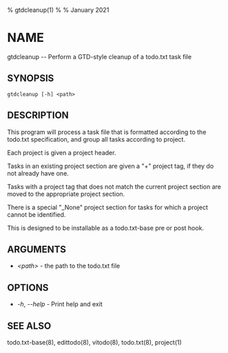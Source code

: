 % gtdcleanup(1)
%
% January 2021

# NAME

gtdcleanup -- Perform a GTD-style cleanup of a todo.txt task file

## SYNOPSIS

`gtdcleanup [-h] <path>`

## DESCRIPTION

This program will process a task file that is formatted according to the
todo.txt specification, and group all tasks according to project.

Each project is given a project header.

Tasks in an existing project section are given a "+" project tag, if they do
not already have one.

Tasks with a project tag that does not match the current project section are
moved to the appropriate project section.

There is a special "\_None" project section for tasks for which a project
cannot be identified.

This is designed to be installable as a todo.txt-base pre or post hook.

## ARGUMENTS
  * _\<path\>_ - the path to the todo.txt file

## OPTIONS
  * _-h_, _--help_ - Print help and exit

## SEE ALSO
todo.txt-base(8), edittodo(8), vitodo(8), todo.txt(8), project(1)
